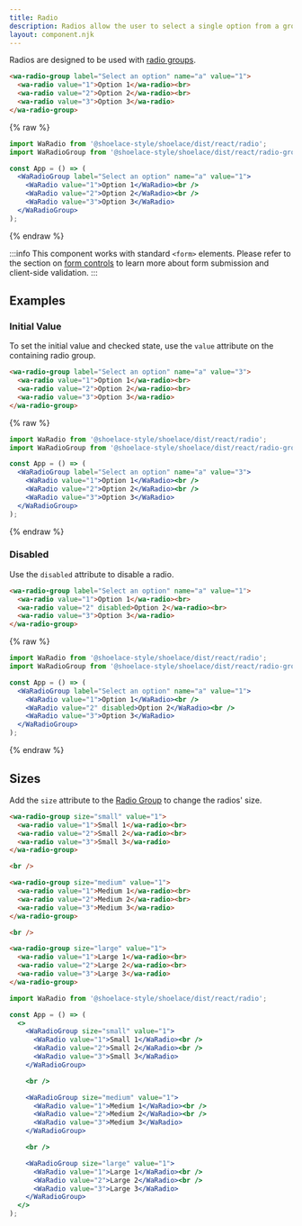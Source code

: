 ```yaml
---
title: Radio
description: Radios allow the user to select a single option from a group.
layout: component.njk
---
```


Radios are designed to be used with [radio groups](/components/radio-group).

```html {.example}
<wa-radio-group label="Select an option" name="a" value="1">
  <wa-radio value="1">Option 1</wa-radio><br>
  <wa-radio value="2">Option 2</wa-radio><br>
  <wa-radio value="3">Option 3</wa-radio>
</wa-radio-group>
```

{% raw %}
```jsx {.react}
import WaRadio from '@shoelace-style/shoelace/dist/react/radio';
import WaRadioGroup from '@shoelace-style/shoelace/dist/react/radio-group';

const App = () => (
  <WaRadioGroup label="Select an option" name="a" value="1">
    <WaRadio value="1">Option 1</WaRadio><br />
    <WaRadio value="2">Option 2</WaRadio><br />
    <WaRadio value="3">Option 3</WaRadio>
  </WaRadioGroup>
);
```
{% endraw %}

:::info
This component works with standard `<form>` elements. Please refer to the section on [form controls](/getting-started/form-controls) to learn more about form submission and client-side validation.
:::

## Examples

### Initial Value

To set the initial value and checked state, use the `value` attribute on the containing radio group.

```html {.example}
<wa-radio-group label="Select an option" name="a" value="3">
  <wa-radio value="1">Option 1</wa-radio><br>
  <wa-radio value="2">Option 2</wa-radio><br>
  <wa-radio value="3">Option 3</wa-radio>
</wa-radio-group>
```

{% raw %}
```jsx {.react}
import WaRadio from '@shoelace-style/shoelace/dist/react/radio';
import WaRadioGroup from '@shoelace-style/shoelace/dist/react/radio-group';

const App = () => (
  <WaRadioGroup label="Select an option" name="a" value="3">
    <WaRadio value="1">Option 1</WaRadio><br />
    <WaRadio value="2">Option 2</WaRadio><br />
    <WaRadio value="3">Option 3</WaRadio>
  </WaRadioGroup>
);
```
{% endraw %}

### Disabled

Use the `disabled` attribute to disable a radio.

```html {.example}
<wa-radio-group label="Select an option" name="a" value="1">
  <wa-radio value="1">Option 1</wa-radio><br>
  <wa-radio value="2" disabled>Option 2</wa-radio><br>
  <wa-radio value="3">Option 3</wa-radio>
</wa-radio-group>
```

{% raw %}
```jsx {.react}
import WaRadio from '@shoelace-style/shoelace/dist/react/radio';
import WaRadioGroup from '@shoelace-style/shoelace/dist/react/radio-group';

const App = () => (
  <WaRadioGroup label="Select an option" name="a" value="1">
    <WaRadio value="1">Option 1</WaRadio><br />
    <WaRadio value="2" disabled>Option 2</WaRadio><br />
    <WaRadio value="3">Option 3</WaRadio>
  </WaRadioGroup>
);
```
{% endraw %}

## Sizes

Add the `size` attribute to the [Radio Group](/components/radio-group) to change the radios' size.

```html {.example}
<wa-radio-group size="small" value="1">
  <wa-radio value="1">Small 1</wa-radio><br>
  <wa-radio value="2">Small 2</wa-radio><br>
  <wa-radio value="3">Small 3</wa-radio>
</wa-radio-group>

<br />

<wa-radio-group size="medium" value="1">
  <wa-radio value="1">Medium 1</wa-radio><br>
  <wa-radio value="2">Medium 2</wa-radio><br>
  <wa-radio value="3">Medium 3</wa-radio>
</wa-radio-group>

<br />

<wa-radio-group size="large" value="1">
  <wa-radio value="1">Large 1</wa-radio><br>
  <wa-radio value="2">Large 2</wa-radio><br>
  <wa-radio value="3">Large 3</wa-radio>
</wa-radio-group>
```

```jsx react
import WaRadio from '@shoelace-style/shoelace/dist/react/radio';

const App = () => (
  <>
    <WaRadioGroup size="small" value="1">
      <WaRadio value="1">Small 1</WaRadio><br />
      <WaRadio value="2">Small 2</WaRadio><br />
      <WaRadio value="3">Small 3</WaRadio>
    </WaRadioGroup>

    <br />

    <WaRadioGroup size="medium" value="1">
      <WaRadio value="1">Medium 1</WaRadio><br />
      <WaRadio value="2">Medium 2</WaRadio><br />
      <WaRadio value="3">Medium 3</WaRadio>
    </WaRadioGroup>

    <br />

    <WaRadioGroup size="large" value="1">
      <WaRadio value="1">Large 1</WaRadio><br />
      <WaRadio value="2">Large 2</WaRadio><br />
      <WaRadio value="3">Large 3</WaRadio>
    </WaRadioGroup>
  </>
);
```